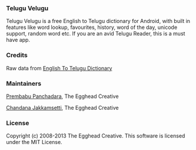 ### Telugu Velugu

Telugu Velugu is a free English to Telugu dictionary for Android, with built in features like word lookup, favourites, history, word of the day, unicode support, random word etc. If you are an avid Telugu Reader, this is a must have app.

### Credits
Raw data from [English To Telugu Dictionary](http://sourceforge.net/projects/tel-dictionary/)

### Maintainers

[Prembabu Panchadara](http://github.com/preym), The Egghead Creative

[Chandana Jakkamsetti](http://github.com/greesh), The Egghead Creative

### License

Copyright (c) 2008-2013 The Egghead Creative. This software is licensed under the MIT License.

